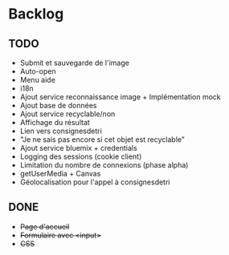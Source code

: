 # Backlog

## TODO
* Submit et sauvegarde de l'image
* Auto-open
* Menu aide 
* i18n
* Ajout service reconnaissance image + Implémentation mock
* Ajout base de données
* Ajout service recyclable/non
* Affichage du résultat
* Lien vers consignesdetri
* "Je ne sais pas encore si cet objet est recyclable"
* Ajout service bluemix + credentials
* Logging des sessions (cookie client)
* Limitation du nombre de connexions (phase alpha)
* getUserMedia + Canvas
* Géolocalisation pour l'appel à consignesdetri

## DONE
* <del>Page d'accueil</del>
* <del>Formulaire avec &lt;input></del>
* <del>CSS</del>

